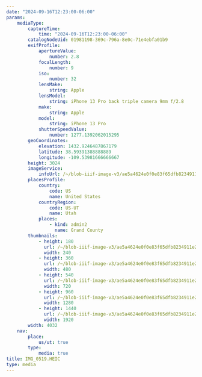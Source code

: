 ```yaml
---
date: "2024-09-16T12:23:00-06:00"
params:
    mediaType:
        captureTime:
            time: "2024-09-16T12:23:00-06:00"
        catalogNodeUid: 01981198-369c-796a-8e0c-71e4ebfa01b9
        exifProfile:
            apertureValue:
                number: 2.8
            focalLength:
                number: 9
            iso:
                number: 32
            lensMake:
                string: Apple
            lensModel:
                string: iPhone 13 Pro back triple camera 9mm f/2.8
            make:
                string: Apple
            model:
                string: iPhone 13 Pro
            shutterSpeedValue:
                number: 1277.1392062015295
        geoCoordinates:
            elevation: 1432.9246487867179
            latitude: 38.59391388888889
            longitude: -109.53981666666667
        height: 3024
        imageService:
            infoUrl: /~/blob-iiif-image-v3/ae5a4624e0f0e83f65dfb8234911e24529fb1cb0f17423112f9a62a2ee972e1b/info.json
        placesProfile:
            country:
                code: US
                name: United States
            countryRegion:
                code: US-UT
                name: Utah
            places:
                - kind: admin2
                  name: Grand County
        thumbnails:
            - height: 180
              url: /~/blob-iiif-image-v3/ae5a4624e0f0e83f65dfb8234911e24529fb1cb0f17423112f9a62a2ee972e1b/full/240%2C180/0/default.jpg
              width: 240
            - height: 360
              url: /~/blob-iiif-image-v3/ae5a4624e0f0e83f65dfb8234911e24529fb1cb0f17423112f9a62a2ee972e1b/full/480%2C360/0/default.jpg
              width: 480
            - height: 540
              url: /~/blob-iiif-image-v3/ae5a4624e0f0e83f65dfb8234911e24529fb1cb0f17423112f9a62a2ee972e1b/full/720%2C540/0/default.jpg
              width: 720
            - height: 960
              url: /~/blob-iiif-image-v3/ae5a4624e0f0e83f65dfb8234911e24529fb1cb0f17423112f9a62a2ee972e1b/full/1280%2C960/0/default.jpg
              width: 1280
            - height: 1440
              url: /~/blob-iiif-image-v3/ae5a4624e0f0e83f65dfb8234911e24529fb1cb0f17423112f9a62a2ee972e1b/full/1920%2C1440/0/default.jpg
              width: 1920
        width: 4032
    nav:
        place:
            us/ut: true
        type:
            media: true
title: IMG_0519.HEIC
type: media
---
```

